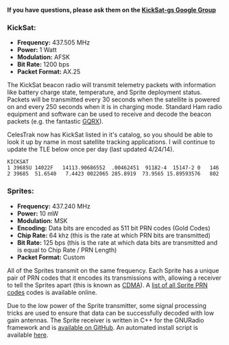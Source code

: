 **If you have questions, please ask them on the [KickSat-gs Google Group](https://groups.google.com/forum/#!forum/kicksat-gs)**

### KickSat:

* **Frequency:** 437.505 MHz
* **Power:** 1 Watt
* **Modulation:** AFSK
* **Bit Rate:** 1200 bps
* **Packet Format:** AX.25

The KickSat beacon radio will transmit telemetry packets with information like battery charge state, temperature, and Sprite deployment status. Packets will be transmitted every 30 seconds when the satellite is powered on and every 250 seconds when it is in charging mode. Standard Ham radio equipment and software can be used to receive and decode the beacon packets (e.g. the fantastic [GQRX](http://gqrx.dk/)).

CelesTrak now has KickSat listed in it's catalog, so you should be able to look it up by name in most satellite tracking applications. I will continue to update the TLE below once per day (last updated 4/24/14).
```
KICKSAT                 
1 39685U 14022F   14113.90686552  .00462451  91182-4  15147-2 0   146
2 39685  51.6540   7.4423 0022065 285.8919  73.9565 15.89593576   802
```

### Sprites:

* **Frequency:** 437.240 MHz
* **Power:** 10 mW
* **Modulation:** MSK
* **Encoding:** Data bits are encoded as 511 bit PRN codes (Gold Codes)
* **Chip Rate:** 64 khz (this is the rate at which PRN bits are transmitted)
* **Bit Rate:** 125 bps (this is the rate at which data bits are transmitted and is equal to Chip Rate / PRN Length)
* **Packet Format:** Custom

All of the Sprites transmit on the same frequency. Each Sprite has a unique pair of PRN codes that it encodes its transmissions with, allowing a receiver to tell the Sprites apart (this is known as [CDMA](http://en.wikipedia.org/wiki/CDMA)). A [list of all Sprite PRN codes](https://docs.google.com/spreadsheet/ccc?key=0ArAGbHISj5okdEhBbkZiWGxBSjNmcEs4ZkgwMmNsUEE&usp=sharing) codes is available online.

Due to the low power of the Sprite transmitter, some signal processing tricks are used to ensure that data can be successfully decoded with low gain antennas. The Sprite receiver is written in C++ for the GNURadio framework and is [available on GitHub](https://github.com/zacinaction/kicksat-groundstation). An automated install script is available [here](https://github.com/zacinaction/kicksat/wiki/Installing-GNURadio-(Ubuntu)).


